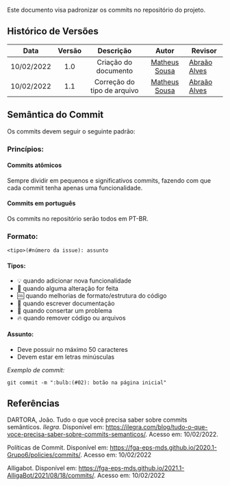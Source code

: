 Este documento visa padronizar os commits no repositório do projeto.

## Histórico de Versões


|    Data    | Versão |          Descrição          |                     Autor                      | Revisor                                       |
| :--------: | :----: | :-------------------------: | :--------------------------------------------: | --------------------------------------------- |
| 10/02/2022 |  1.0   |    Criação do documento     | [Matheus Sousa](https://github.com/gatotabaco) | [Abraão Alves](https://github.com/Abraao1231) |
| 10/02/2022 |  1.1   | Correção do tipo de arquivo | [Matheus Sousa](https://github.com/gatotabaco) | [Abraão Alves](https://github.com/Abraao1231) |

## Semântica do Commit

Os commits devem seguir o seguinte padrão:

### Princípios:

#### Commits atômicos
Sempre dividir em pequenos e significativos commits, fazendo com que cada commit tenha apenas uma funcionalidade.

#### Commits em português
Os commits no repositório serão todos em PT-BR.

### Formato:
```
<tipo>(#número da issue): assunto
```

#### Tipos:
- :bulb: quando adicionar nova funcionalidade
- :repeat: quando alguma alteração for feita
- :cool: quando melhorias de formato/estrutura do código
- :pencil: quando escrever documentação
- :bug: quando consertar um problema
- :fire: quando remover código ou arquivos

#### Assunto:
- Deve possuir no máximo 50 caracteres
- Devem estar em letras minúsculas

*Exemplo de commit:*
```
git commit -m ":bulb:(#02): botão na página inicial"
```

## Referências

DARTORA, João. Tudo o que você precisa saber sobre commits semânticos. *Ilegra*. Disponível em: <https://ilegra.com/blog/tudo-o-que-voce-precisa-saber-sobre-commits-semanticos/>. Acesso em: 10/02/2022.

Políticas de Commit. Disponível em: <https://fga-eps-mds.github.io/2020.1-Grupo6/policies/commits/>. Acesso em: 10/02/2022

Alligabot. Disponível em: <https://fga-eps-mds.github.io/2021.1-AlligaBot/2021/08/18/commits/>. Acesso em: 10/02/2022
